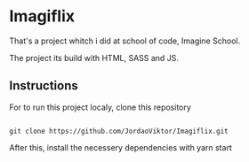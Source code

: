 # Imagiflix
That's a project whitch i did at school of code, Imagine School.

The project its build with HTML, SASS  and JS.

## Instructions

For to run this project localy, clone this repository
```

git clone https://github.com/JordaoViktor/Imagiflix.git
```
After this, install the necessery dependencies with yarn start

